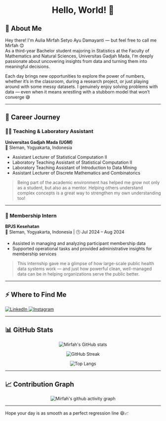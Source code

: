 <h1 align="center">Hello, World! 👋</h1>

## 🌸 About Me

Hey there! I'm Aulia Mirfah Setyo Ayu Damayanti — but feel free to call me Mirfah 😊  
As a third-year Bachelor student majoring in Statistics at the Faculty of Mathematics and Natural Sciences, Universitas Gadjah Mada, I'm deeply passionate about uncovering insights from data and turning them into meaningful decisions.

Each day brings new opportunities to explore the power of numbers, whether it’s in the classroom, during a research project, or just playing around with some messy datasets. I genuinely enjoy solving problems with data — even when it means wrestling with a stubborn model that won’t converge 😅

---

## 💼 Career Journey

### 🧑‍🏫 Teaching & Laboratory Assistant  
**Universitas Gadjah Mada (UGM)**  
📍 Sleman, Yogyakarta, Indonesia 
- Assistant Lecturer of Statistical Computation II  
- Laboratory Teaching Assistant of Statistical Computation II  
- Laboratory Teaching Assistant of Introduction to Data Mining  
- Assistant Lecturer of Discrete Mathematics and Combinatorics  

> Being part of the academic environment has helped me grow not only as a student, but also as a mentor. Helping others understand complex concepts is a great way to strengthen my own understanding too!

---

### 🏥 Membership Intern  
**BPJS Kesehatan**  
📍 Sleman, Yogyakarta, Indonesia | 🕒 Jul 2024 – Aug 2024  
- Assisted in managing and analyzing participant membership data  
- Supported operational tasks and provided administrative insights for membership services

> This internship gave me a glimpse of how large-scale public health data systems work — and just how powerful clean, well-managed data can be in helping organizations serve the public better.

---

## ⚡️ Where to Find Me

<p align="left">
  <a href="https://www.linkedin.com/in/aulia-mirfah-setyo-ayu-damayanti-71624124a/" target="_blank">
    <img src="https://img.shields.io/badge/LinkedIn-0A66C2?style=for-the-badge&logo=linkedin&logoColor=white" alt="LinkedIn">
  </a>
  <a href="https://www.instagram.com/auliamirfah/" target="_blank">
    <img src="https://img.shields.io/badge/Instagram-E4405F?style=for-the-badge&logo=instagram&logoColor=white" alt="Instagram">
  </a>
</p>

---

## 📊 GitHub Stats

<p align="center">
  <img src="https://github-readme-stats.vercel.app/api?username=mirfah-username&show_icons=true&theme=rose_pine&hide_title=true" alt="Mirfah's GitHub stats" />
</p>

<p align="center">
  <img src="https://github-readme-streak-stats.herokuapp.com/?user=mirfah-username&theme=rose_pine" alt="GitHub Streak" />
</p>

<p align="center">
  <img src="https://github-readme-stats.vercel.app/api/top-langs/?username=mirfah-username&layout=compact&theme=rose_pine" alt="Top Langs" />
</p>

---

## 📈 Contribution Graph

<p align="center">
  <img src="https://github-readme-activity-graph.cyclic.app/graph?username=mirfah-username&theme=rose_pine" alt="Mirfah's github activity graph" />
</p>

---

Hope your day is as smooth as a perfect regression line 😄📈
